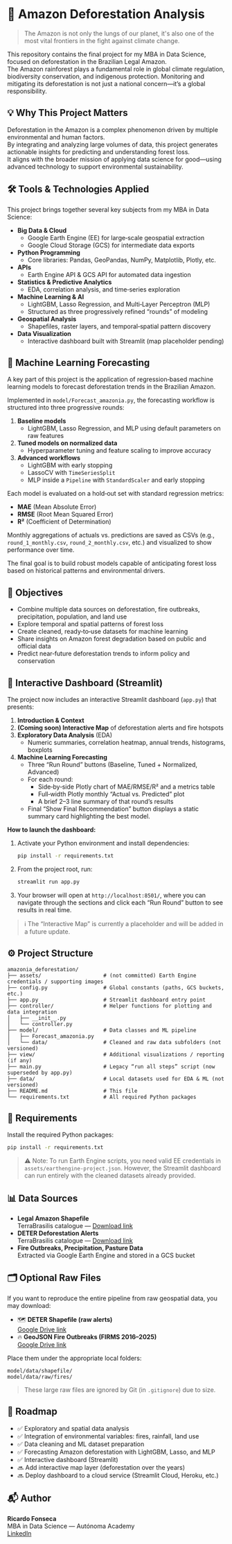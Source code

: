 # 🌳 Amazon Deforestation Analysis

> The Amazon is not only the lungs of our planet, it's also one of the most vital frontiers in the fight against climate change.

This repository contains the final project for my MBA in Data Science, focused on deforestation in the Brazilian Legal Amazon.  
The Amazon rainforest plays a fundamental role in global climate regulation, biodiversity conservation, and indigenous protection. Monitoring and mitigating its deforestation is not just a national concern—it’s a global responsibility.

## 💡 Why This Project Matters

Deforestation in the Amazon is a complex phenomenon driven by multiple environmental and human factors.  
By integrating and analyzing large volumes of data, this project generates actionable insights for predicting and understanding forest loss.  
It aligns with the broader mission of applying data science for good—using advanced technology to support environmental sustainability.

## 🛠️ Tools & Technologies Applied

This project brings together several key subjects from my MBA in Data Science:

- **Big Data & Cloud**  
  - Google Earth Engine (EE) for large‐scale geospatial extraction  
  - Google Cloud Storage (GCS) for intermediate data exports
- **Python Programming**  
  - Core libraries: Pandas, GeoPandas, NumPy, Matplotlib, Plotly, etc.
- **APIs**  
  - Earth Engine API & GCS API for automated data ingestion
- **Statistics & Predictive Analytics**  
  - EDA, correlation analysis, and time‐series exploration
- **Machine Learning & AI**  
  - LightGBM, Lasso Regression, and Multi‐Layer Perceptron (MLP)  
  - Structured as three progressively refined “rounds” of modeling
- **Geospatial Analysis**  
  - Shapefiles, raster layers, and temporal‐spatial pattern discovery
- **Data Visualization**  
  - Interactive dashboard built with Streamlit (map placeholder pending)

## 🤖 Machine Learning Forecasting

A key part of this project is the application of regression‐based machine learning models to forecast deforestation trends in the Brazilian Amazon.

Implemented in `model/Forecast_amazonia.py`, the forecasting workflow is structured into three progressive rounds:

1. **Baseline models**  
   - LightGBM, Lasso Regression, and MLP using default parameters on raw features
2. **Tuned models on normalized data**  
   - Hyperparameter tuning and feature scaling to improve accuracy
3. **Advanced workflows**  
   - LightGBM with early stopping  
   - LassoCV with `TimeSeriesSplit`  
   - MLP inside a `Pipeline` with `StandardScaler` and early stopping

Each model is evaluated on a hold‐out set with standard regression metrics:
- **MAE** (Mean Absolute Error)
- **RMSE** (Root Mean Squared Error)
- **R²** (Coefficient of Determination)

Monthly aggregations of actuals vs. predictions are saved as CSVs (e.g., `round_1_monthly.csv`, `round_2_monthly.csv`, etc.) and visualized to show performance over time.

The final goal is to build robust models capable of anticipating forest loss based on historical patterns and environmental drivers.

## 📌 Objectives

- Combine multiple data sources on deforestation, fire outbreaks, precipitation, population, and land use
- Explore temporal and spatial patterns of forest loss
- Create cleaned, ready‐to‐use datasets for machine learning
- Share insights on Amazon forest degradation based on public and official data
- Predict near‐future deforestation trends to inform policy and conservation

## 🚀 Interactive Dashboard (Streamlit)

The project now includes an interactive Streamlit dashboard (`app.py`) that presents:

1. **Introduction & Context**  
2. **(Coming soon) Interactive Map** of deforestation alerts and fire hotspots  
3. **Exploratory Data Analysis** (EDA)  
   - Numeric summaries, correlation heatmap, annual trends, histograms, boxplots  
4. **Machine Learning Forecasting**  
   - Three “Run Round” buttons (Baseline, Tuned + Normalized, Advanced)  
   - For each round:  
     - Side‐by‐side Plotly chart of MAE/RMSE/R² and a metrics table  
     - Full‐width Plotly monthly “Actual vs. Predicted” plot  
     - A brief 2–3 line summary of that round’s results  
   - Final “Show Final Recommendation” button displays a static summary card highlighting the best model.

**How to launch the dashboard:**  
1. Activate your Python environment and install dependencies:
   ```bash
   pip install -r requirements.txt
   ```
2. From the project root, run:
   ```bash
   streamlit run app.py
   ```
3. Your browser will open at `http://localhost:8501/`, where you can navigate through the sections and click each “Run Round” button to see results in real time.

> ℹ️ The “Interactive Map” is currently a placeholder and will be added in a future update.

## ⚙️ Project Structure

```text
amazonia_deforestation/
├── assets/                    # (not committed) Earth Engine credentials / supporting images
├── config.py                  # Global constants (paths, GCS buckets, etc.)
├── app.py                     # Streamlit dashboard entry point
├── controller/                # Helper functions for plotting and data integration
│   ├── __init__.py
│   └── controller.py
├── model/                     # Data classes and ML pipeline
│   ├── Forecast_amazonia.py
│   └── data/                  # Cleaned and raw data subfolders (not versioned)
├── view/                      # Additional visualizations / reporting (if any)
├── main.py                    # Legacy “run all steps” script (now superseded by app.py)
├── data/                      # Local datasets used for EDA & ML (not versioned)
├── README.md                  # This file
└── requirements.txt           # All required Python packages
```

## 🔧 Requirements

Install the required Python packages:

```bash
pip install -r requirements.txt
```

> ⚠️ Note: To run Earth Engine scripts, you need valid EE credentials in `assets/earthengine-project.json`. However, the Streamlit dashboard can run entirely with the cleaned datasets already provided.

## 📊 Data Sources

- **Legal Amazon Shapefile**  
  TerraBrasilis catalogue — [Download link](https://terrabrasilis.dpi.inpe.br/geonetwork/srv/eng/catalog.search#/metadata/d6289e13-c6f3-4103-ba83-13a8452d46cb)
- **DETER Deforestation Alerts**  
  TerraBrasilis catalogue — [Download link](https://terrabrasilis.dpi.inpe.br/geonetwork/srv/por/catalog.search#/metadata/f2153c4a-915b-48a6-8658-963bdce7366c)
- **Fire Outbreaks, Precipitation, Pasture Data**  
  Extracted via Google Earth Engine and stored in a GCS bucket

## 🗂️ Optional Raw Files

If you want to reproduce the entire pipeline from raw geospatial data, you may download:

- 🗺️ **DETER Shapefile (raw alerts)**  
  [Google Drive link](https://drive.google.com/file/d/1ynOiSeX7aQWXz0BBhAEpOm9GMKxVGKBW/view?usp=sharing)
- 🔥 **GeoJSON Fire Outbreaks (FIRMS 2016–2025)**  
  [Google Drive link](https://drive.google.com/file/d/1JtdgzR2VXMZ4hn3CpoNqMrDKm1d7C6BO/view?usp=sharing)

Place them under the appropriate local folders:

```
model/data/shapefile/
model/data/raw/fires/
```

> These large raw files are ignored by Git (in `.gitignore`) due to size.

## 🚧 Roadmap

- ✅ Exploratory and spatial data analysis  
- ✅ Integration of environmental variables: fires, rainfall, land use  
- ✅ Data cleaning and ML dataset preparation  
- ✅ Forecasting Amazon deforestation with LightGBM, Lasso, and MLP  
- ✅ Interactive dashboard (Streamlit)  
- 🔜 Add interactive map layer (deforestation over the years)  
- 🔜 Deploy dashboard to a cloud service (Streamlit Cloud, Heroku, etc.)


## 📬 Author

**Ricardo Fonseca**  
MBA in Data Science — Autónoma Academy  
[LinkedIn](https://www.linkedin.com/in/ricardolopesfonseca/)